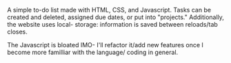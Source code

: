 A simple to-do list made with HTML, CSS, and Javascript.
Tasks can be created and deleted, assigned due dates, or
put into "projects." Additionally, the website uses local-
storage: information is saved between reloads/tab closes.

The Javascript is bloated IMO- I'll refactor it/add new 
features once I become more familliar with the language/
coding in general.

